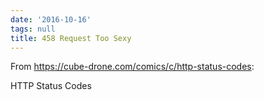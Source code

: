 ```yaml
---
date: '2016-10-16'
tags: null
title: 458 Request Too Sexy
---
```


From https://cube-drone.com/comics/c/http-status-codes:

HTTP Status Codes
